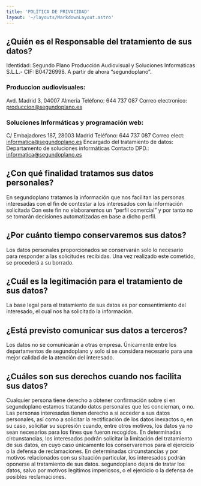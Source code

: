 ```yaml
---
title: 'POLÍTICA DE PRIVACIDAD'
layout: '~/layouts/MarkdownLayout.astro'
---
```


## ¿Quién es el Responsable del tratamiento de sus datos?
Identidad: Segundo Plano Producción Audiovisual y Soluciones Informáticas S.L.L.- CIF: B04726998. A partir de ahora “segundoplano”.

### Produccion audiovisuales:
Avd. Madrid 3, 04007 Almería
Teléfono: 644 737 087
Correo electronico: produccion@segundoplano.es

### Soluciones Informáticas y programación web:
C/ Embajadores 187, 28003 Madrid
Teléfono: 644 737 087
Correo elect: informatica@segundoplano.es
Encargado del tratamiento de datos: Departamento de soluciones informáticas
Contacto DPD.: informatica@segundoplano.es

## ¿Con qué finalidad tratamos sus datos personales?
En segundoplano tratamos la información que nos facilitan las personas interesadas con el fin de contestar a los interesados con la información solicitada
Con este fin no elaboraremos un “perfil comercial” y por tanto no se tomarán decisiones automatizadas en base a dicho perfil.

## ¿Por cuánto tiempo conservaremos sus datos?
Los datos personales proporcionados se conservarán solo lo necesario para responder a las solicitudes recibidas. Una vez realizado este cometido, se procederá a su borrado.

## ¿Cuál es la legitimación para el tratamiento de sus datos?
La base legal para el tratamiento de sus datos es por consentimiento del interesado, el cual nos ha solicitado la información.

## ¿Está previsto comunicar sus datos a terceros?
Los datos no se comunicarán a otras empresa. Únicamente entre los departamentos de segundoplano y solo si se considera necesario para una mejor calidad de la atención del interesado.

## ¿Cuáles son sus derechos cuando nos facilita sus datos?
Cualquier persona tiene derecho a obtener confirmación sobre si en segundoplano estamos tratando datos personales que les conciernan, o no.
Las personas interesadas tienen derecho a si acceder a sus datos personales, así como a solicitar la rectificación de los datos inexactos o, en su caso, solicitar su supresión cuando, entre otros motivos, los datos ya no sean necesarios para los fines que fueron recogidos.
En determinadas circunstancias, los interesados podrán solicitar la limitación del tratamiento de sus datos, en cuyo caso únicamente los conservaremos para el ejercicio o la defensa de reclamaciones.
En determinadas circunstancias y por motivos relacionados con su situación particular, los interesados podrán oponerse al tratamiento de sus datos. segundoplano dejará de tratar los datos, salvo por motivos legítimos imperiosos, o el ejercicio o la defensa de posibles reclamaciones.
